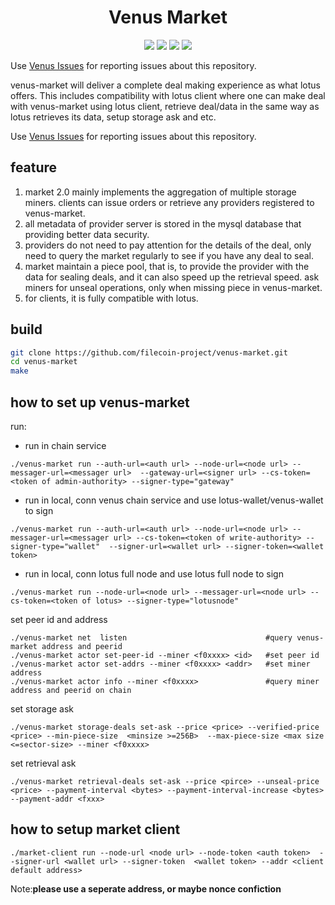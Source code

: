 <h1 align="center">Venus Market</h1>

<p align="center">
 <a href="https://github.com/filecoin-project/venus-market/actions"><img src="https://github.com/filecoin-project/venus-market/actions/workflows/build_upload.yml/badge.svg"/></a>
 <a href="https://codecov.io/gh/filecoin-project/venus-market"><img src="https://codecov.io/gh/filecoin-project/venus-market/branch/master/graph/badge.svg?token=J5QWYWkgHT"/></a>
 <a href="https://goreportcard.com/report/github.com/filecoin-project/venus-market"><img src="https://goreportcard.com/badge/github.com/filecoin-project/venus-market"/></a>
 <a href="https://github.com/filecoin-project/venus-market/tags"><img src="https://img.shields.io/github/v/tag/filecoin-project/venus-market"/></a>
  <br>
</p>

Use [Venus Issues](https://github.com/filecoin-project/venus/issues) for reporting issues about this repository.

venus-market will deliver a complete deal making experience as what lotus offers. This includes compatibility with lotus client where one can make deal with venus-market using lotus client, retrieve deal/data in the same way as lotus retrieves its data, setup storage ask and etc.

Use [Venus Issues](https://github.com/filecoin-project/venus/issues) for reporting issues about this repository.

## feature
1. market 2.0 mainly implements the aggregation of multiple storage miners. clients can issue orders or retrieve any providers registered to venus-market. 
2. all metadata of provider server is stored in the mysql database that providing better data security.
3. providers do not need to pay attention for the details of the deal,  only need to query the market regularly to see if you have any deal to seal. 
4. market maintain a piece pool, that is, to provide the provider with the data for sealing deals, and it can also speed up the retrieval speed. ask miners for unseal operations, only when missing piece in venus-market.
5. for clients, it is fully compatible with lotus.


## build

```sh
git clone https://github.com/filecoin-project/venus-market.git
cd venus-market
make
```
## how to set up venus-market

run:

- run in chain service
```shell script
./venus-market run --auth-url=<auth url> --node-url=<node url> --messager-url=<messager url>  --gateway-url=<signer url> --cs-token=<token of admin-authority> --signer-type="gateway"
```

- run in local, conn venus chain service and use lotus-wallet/venus-wallet to sign 
```shell script
./venus-market run --auth-url=<auth url> --node-url=<node url> --messager-url=<messager url> --cs-token=<token of write-authority> --signer-type="wallet"  --signer-url=<wallet url> --signer-token=<wallet token>
```

- run in local, conn lotus full node and use lotus full node to sign
```shell script
./venus-market run --node-url=<node url> --messager-url=<node url> --cs-token=<token of lotus> --signer-type="lotusnode"
```

set peer id and address

```shell script
./venus-market net  listen                               #query venus-market address and peerid
./venus-market actor set-peer-id --miner <f0xxxx> <id>   #set peer id
./venus-market actor set-addrs --miner <f0xxxx> <addr>   #set miner address
./venus-market actor info --miner <f0xxxx>               #query miner address and peerid on chain
```

set storage ask
```shell script
./venus-market storage-deals set-ask --price <price> --verified-price <price> --min-piece-size  <minsize >=256B>  --max-piece-size <max size <=sector-size> --miner <f0xxxx>
```

set retrieval ask
```shell script
./venus-market retrieval-deals set-ask --price <pirce> --unseal-price <price> --payment-interval <bytes> --payment-interval-increase <bytes> --payment-addr <fxxx>
```

## how to setup market client

```shell script
./market-client run --node-url <node url> --node-token <auth token>  --signer-url <wallet url> --signer-token  <wallet token> --addr <client default address>
```
Note:**please use a seperate address, or maybe nonce confiction**
